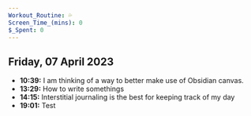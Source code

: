 ```yaml
---
Workout_Routine: 💦
Screen_Time_(mins): 0
$_Spent: 0
---
```

## Friday, 07 April 2023
- **10:39:** I am thinking of a way to better make use of Obsidian canvas.
- **13:29:** How to write somethings
- **14:15:** Interstitial journaling is the best for keeping track of my day
- **19:01:** Test

